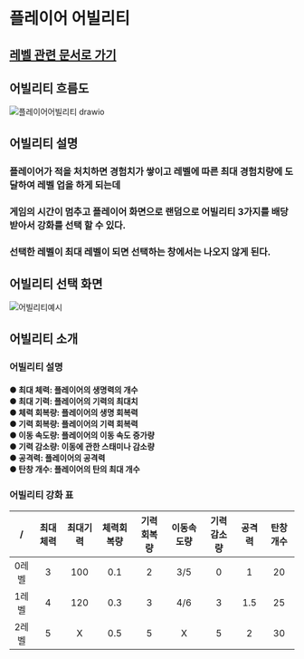 # 플레이어 어빌리티

## [레벨 관련 문서로 가기](플레이어%20레벨.md)

## 어빌리티 흐름도
![플레이어어빌리티 drawio](https://github.com/ACEDIA2567/CityGun/assets/101154683/1e46344e-719a-43a8-a803-d4605fa2259f)

## 어빌리티 설명
### 플레이어가 적을 처치하면 경험치가 쌓이고 레벨에 따른 최대 경험치량에 도달하여 레벨 업을 하게 되는데
### 게임의 시간이 멈추고 플레이어 화면으로 랜덤으로 어빌리티 3가지를 배당 받아서 강화를 선택 할 수 있다.
### 선택한 레벨이 최대 레벨이 되면 선택하는 창에서는 나오지 않게 된다.

## 어빌리티 선택 화면
![어빌리티예시](https://github.com/ACEDIA2567/CityGun/assets/101154683/62a3d7f8-5bcd-41b3-be2e-3f57ca6bc8ba)

## 어빌리티 소개
### 어빌리티 설명
#### ● 최대 체력: 플레이어의 생명력의 개수 </br> ● 최대 기력: 플레이어의 기력의 최대치 </br> ● 체력 회복량: 플레이어의 생명 회복력 </br> ● 기력 회복량: 플레이어의 기력 회복력 </br> ● 이동 속도량: 플레이어의 이동 속도 증가량 </br> ● 기력 감소량: 이동에 관한 스태미나 감소량 </br> ● 공격력: 플레이어의 공격력 </br> ● 탄창 개수: 플레이어의 탄의 최대 개수

### 어빌리티 강화 표
|/|최대체력|최대기력|체력회복량|기력회복량|이동속도량|기력감소량|공격력|탄창개수|
|:---:|:---:|:---:|:---:|:---:|:---:|:---:|:---:|:---:|
|0레벨|3|100|0.1|2|3/5|0|1|20|
|1레벨|4|120|0.3|3|4/6|3|1.5|25|
|2레벨|5|X|0.5|5|X|5|2|30|
